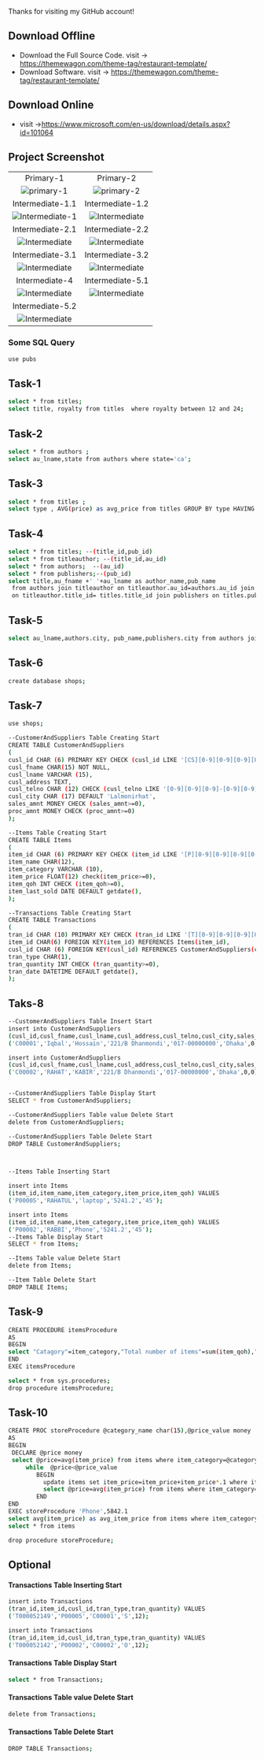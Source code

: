 Thanks for visiting my GitHub account!

## Download Offline

- Download the Full Source Code. visit -> https://themewagon.com/theme-tag/restaurant-template/
- Download Software. visit -> https://themewagon.com/theme-tag/restaurant-template/

## Download Online
- visit ->https://www.microsoft.com/en-us/download/details.aspx?id=101064

## Project Screenshot

|   |   |
|:---:|:---:|
|Primary-1|Primary-2|
|![primary-1](https://github.com/learnwithfair/sql-database/blob/main/screenshort/p-1.jpg)|![primary-2](https://github.com/learnwithfair/sql-database/blob/main/screenshort/p-2.jpg)
|Intermediate-1.1|Intermediate-1.2|
|![Intermediate-1](https://github.com/learnwithfair/sql-database/blob/main/screenshort/I-1.1.jpg)|![Intermediate](https://github.com/learnwithfair/sql-database/blob/main/screenshort/I-1.2.jpg)|
|Intermediate-2.1|Intermediate-2.2|
![Intermediate](https://github.com/learnwithfair/sql-database/blob/main/screenshort/I-2.1.jpg)|![Intermediate](https://github.com/learnwithfair/sql-database/blob/main/screenshort/I-2.2.jpg)|
|Intermediate-3.1|Intermediate-3.2|
|![Intermediate](https://github.com/learnwithfair/sql-database/blob/main/screenshort/I-3.1.jpg)|![Intermediate](https://github.com/learnwithfair/sql-database/blob/main/screenshort/I-3.2.jpg)|
|Intermediate-4|Intermediate-5.1|
![Intermediate](https://github.com/learnwithfair/sql-database/blob/main/screenshort/I-4.jpg)|![Intermediate](https://github.com/learnwithfair/sql-database/blob/main/screenshort/I-5.1.jpg)|
|Intermediate-5.2|
![Intermediate](https://github.com/learnwithfair/sql-database/blob/main/screenshort/I-5.2.jpg)|

### Some SQL Query 

```bash
use pubs
```

## Task-1

```bash
select * from titles;
select title, royalty from titles  where royalty between 12 and 24;
```

## Task-2

```bash
select * from authors ;
select au_lname,state from authors where state='ca';
```

## Task-3

```bash
select * from titles ;
select type , AVG(price) as avg_price from titles GROUP BY type HAVING AVG(price)>15;
```

## Task-4

```bash
select * from titles; --(title_id,pub_id)
select * from titleauthor; --(title_id,au_id)
select * from authors;  --(au_id)
select * from publishers;--(pub_id)
select title,au_fname +' '+au_lname as author_name,pub_name 
 from authors join titleauthor on titleauthor.au_id=authors.au_id join titles 
 on titleauthor.title_id= titles.title_id join publishers on titles.pub_id=publishers.pub_id;
 ```

## Task-5

```bash
select au_lname,authors.city, pub_name,publishers.city from authors join publishers on authors.city=publishers.city;
```

## Task-6

```bash
create database shops;
```

## Task-7

```bash
use shops;

--CustomerAndSuppliers Table Creating Start
CREATE TABLE CustomerAndSuppliers
(
cusl_id CHAR (6) PRIMARY KEY CHECK (cusl_id LIKE '[CS][0-9][0-9][0-9][0-9][0-9]'),
cusl_fname CHAR(15) NOT NULL,
cusl_lname VARCHAR (15),
cusl_address TEXT,
cusl_telno CHAR (12) CHECK (cusl_telno LIKE '[0-9][0-9][0-9]-[0-9][0-9][0-9][0-9][0-9][0-9][0-9][0-9]'),
cusl_city CHAR (17) DEFAULT 'Lalmonirhat',
sales_amnt MONEY CHECK (sales_amnt>=0),
proc_amnt MONEY CHECK (proc_amnt>=0)
);

--Items Table Creating Start
CREATE TABLE Items
(
item_id CHAR (6) PRIMARY KEY CHECK (item_id LIKE '[P][0-9][0-9][0-9][0-9][0-9]'),
item_name CHAR(12),
item_category VARCHAR (10),
item_price FLOAT(12) check(item_price>=0),
item_qoh INT CHECK (item_qoh>=0),
item_last_sold DATE DEFAULT getdate(),
);

--Transactions Table Creating Start
CREATE TABLE Transactions
(
tran_id CHAR (10) PRIMARY KEY CHECK (tran_id LIKE '[T][0-9][0-9][0-9][0-9][0-9][0-9][0-9][0-9][0-9]'),
item_id CHAR(6) FOREIGN KEY(item_id) REFERENCES Items(item_id),
cusl_id CHAR (6) FOREIGN KEY(cusl_id) REFERENCES CustomerAndSuppliers(cusl_id),
tran_type CHAR(1),
tran_quantity INT CHECK (tran_quantity>=0),
tran_date DATETIME DEFAULT getdate(),
);
```

## Taks-8

```bash
--CustomerAndSuppliers Table Insert Start
insert into CustomerAndSuppliers
(cusl_id,cusl_fname,cusl_lname,cusl_address,cusl_telno,cusl_city,sales_amnt,proc_amnt) VALUES
('C00001','Iqbal','Hossain','221/B Dhanmondi','017-00000000','Dhaka',0,0);

insert into CustomerAndSuppliers
(cusl_id,cusl_fname,cusl_lname,cusl_address,cusl_telno,cusl_city,sales_amnt,proc_amnt) VALUES
('C00002','RAHAT','KABIR','221/B Dhanmondi','017-00000000','Dhaka',0,0);


--CustomerAndSuppliers Table Display Start
SELECT * from CustomerAndSuppliers;

--CustomerAndSuppliers Table value Delete Start
delete from CustomerAndSuppliers;

--CustomerAndSuppliers Table Delete Start
DROP TABLE CustomerAndSuppliers;



--Items Table Inserting Start

insert into Items
(item_id,item_name,item_category,item_price,item_qoh) VALUES
('P00005','RAHATUL','laptop','5241.2','45');

insert into Items
(item_id,item_name,item_category,item_price,item_qoh) VALUES
('P00002','RABBI','Phone','5241.2','45');
--Items Table Display Start
SELECT * from Items;

--Items Table value Delete Start
delete from Items;

--Item Table Delete Start
DROP TABLE Items;
```


## Task-9

```bash
CREATE PROCEDURE itemsProcedure
AS
BEGIN
select "Catagory"=item_category,"Total number of items"=sum(item_qoh),"Average Price"=avg(item_price) from Items group by item_category
END
EXEC itemsProcedure

select * from sys.procedures;
drop procedure itemsProcedure;
```

## Task-10

```bash
CREATE PROC storeProcedure @category_name char(15),@price_value money
AS 
BEGIN 
 DECLARE @price money
 select @price=avg(item_price) from items where item_category=@category_name;    
     while  @price<@price_value
        BEGIN
          update items set item_price=item_price+item_price*.1 where item_category=@category_name;
          select @price=avg(item_price) from items where item_category=@category_name;
        END 
END
EXEC storeProcedure 'Phone',5842.1
select avg(item_price) as avg_item_price from items where item_category='Phone';
select * from items

drop procedure storeProcedure;
```

## Optional 


#### Transactions Table Inserting Start
```bash
insert into Transactions
(tran_id,item_id,cusl_id,tran_type,tran_quantity) VALUES
('T000052149','P00005','C00001','S',12);

insert into Transactions
(tran_id,item_id,cusl_id,tran_type,tran_quantity) VALUES
('T000052142','P00002','C00002','O',12);
```

#### Transactions Table Display Start

```bash
select * from Transactions;
```

#### Transactions Table value Delete Start
```bash
delete from Transactions;
```

#### Transactions Table Delete Start
```bash
DROP TABLE Transactions;
```

